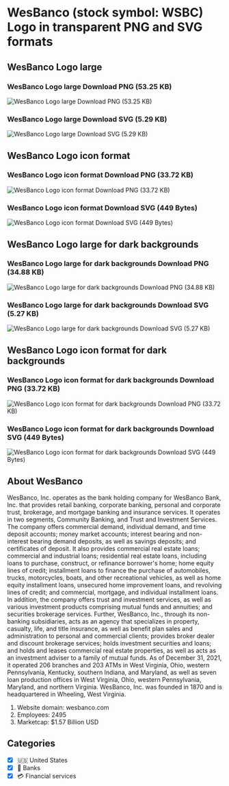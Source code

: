 # WesBanco (stock symbol: WSBC) Logo in transparent PNG and SVG formats

## WesBanco Logo large

### WesBanco Logo large Download PNG (53.25 KB)

![WesBanco Logo large Download PNG (53.25 KB)](/img/orig/WSBC_BIG-6971074d.png)

### WesBanco Logo large Download SVG (5.29 KB)

![WesBanco Logo large Download SVG (5.29 KB)](/img/orig/WSBC_BIG-e7cd6545.svg)

## WesBanco Logo icon format

### WesBanco Logo icon format Download PNG (33.72 KB)

![WesBanco Logo icon format Download PNG (33.72 KB)](/img/orig/WSBC-5c9c99b4.png)

### WesBanco Logo icon format Download SVG (449 Bytes)

![WesBanco Logo icon format Download SVG (449 Bytes)](/img/orig/WSBC-230447db.svg)

## WesBanco Logo large for dark backgrounds

### WesBanco Logo large for dark backgrounds Download PNG (34.88 KB)

![WesBanco Logo large for dark backgrounds Download PNG (34.88 KB)](/img/orig/WSBC_BIG.D-fae40357.png)

### WesBanco Logo large for dark backgrounds Download SVG (5.27 KB)

![WesBanco Logo large for dark backgrounds Download SVG (5.27 KB)](/img/orig/WSBC_BIG.D-43fb46e6.svg)

## WesBanco Logo icon format for dark backgrounds

### WesBanco Logo icon format for dark backgrounds Download PNG (33.72 KB)

![WesBanco Logo icon format for dark backgrounds Download PNG (33.72 KB)](/img/orig/WSBC.D-3077e8c4.png)

### WesBanco Logo icon format for dark backgrounds Download SVG (449 Bytes)

![WesBanco Logo icon format for dark backgrounds Download SVG (449 Bytes)](/img/orig/WSBC.D-f4467ea6.svg)

## About WesBanco

WesBanco, Inc. operates as the bank holding company for WesBanco Bank, Inc. that provides retail banking, corporate banking, personal and corporate trust, brokerage, and mortgage banking and insurance services. It operates in two segments, Community Banking, and Trust and Investment Services. The company offers commercial demand, individual demand, and time deposit accounts; money market accounts; interest bearing and non-interest bearing demand deposits, as well as savings deposits; and certificates of deposit. It also provides commercial real estate loans; commercial and industrial loans; residential real estate loans, including loans to purchase, construct, or refinance borrower's home; home equity lines of credit; installment loans to finance the purchase of automobiles, trucks, motorcycles, boats, and other recreational vehicles, as well as home equity installment loans, unsecured home improvement loans, and revolving lines of credit; and commercial, mortgage, and individual installment loans. In addition, the company offers trust and investment services, as well as various investment products comprising mutual funds and annuities; and securities brokerage services. Further, WesBanco, Inc., through its non-banking subsidiaries, acts as an agency that specializes in property, casualty, life, and title insurance, as well as benefit plan sales and administration to personal and commercial clients; provides broker dealer and discount brokerage services; holds investment securities and loans; and holds and leases commercial real estate properties, as well as acts as an investment adviser to a family of mutual funds. As of December 31, 2021, it operated 206 branches and 203 ATMs in West Virginia, Ohio, western Pennsylvania, Kentucky, southern Indiana, and Maryland, as well as seven loan production offices in West Virginia, Ohio, western Pennsylvania, Maryland, and northern Virginia. WesBanco, Inc. was founded in 1870 and is headquartered in Wheeling, West Virginia.

1. Website domain: wesbanco.com
2. Employees: 2495
3. Marketcap: $1.57 Billion USD


## Categories
- [x] 🇺🇸 United States
- [x] 🏦 Banks
- [x] 💳 Financial services
